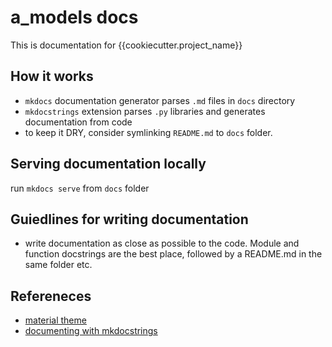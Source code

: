 # a_models docs

This is documentation for {{cookiecutter.project_name}}

## How it works

* `mkdocs` documentation generator parses `.md` files in `docs` directory
* `mkdocstrings` extension parses `.py` libraries and generates documentation from code
* to keep it DRY, consider symlinking `README.md` to `docs` folder.


## Serving documentation locally

run `mkdocs serve` from `docs` folder

## Guiedlines for writing documentation

* write documentation as close as possible to the code. Module and function docstrings are the best place, followed by a README.md in the same folder etc.


## Refereneces

* [material theme](https://squidfunk.github.io/mkdocs-material/)
* [documenting with mkdocstrings](https://chrieke.medium.com/documenting-a-python-package-with-code-reference-via-mkdocs-material-b4a45197f95b)